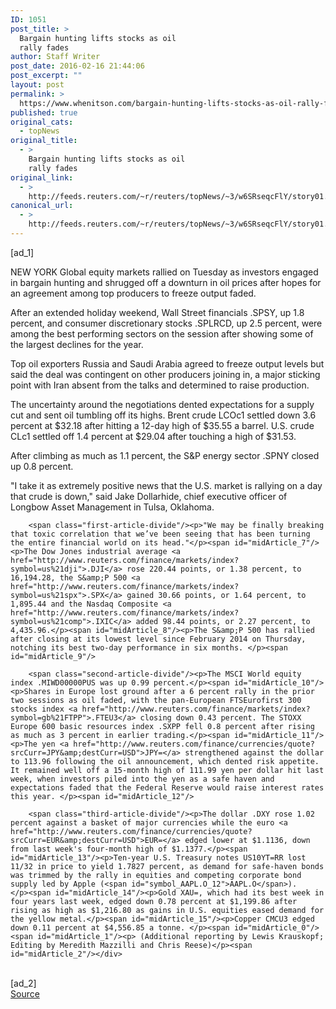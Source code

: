 ```yaml
---
ID: 1051
post_title: >
  Bargain hunting lifts stocks as oil
  rally fades
author: Staff Writer
post_date: 2016-02-16 21:44:06
post_excerpt: ""
layout: post
permalink: >
  https://www.whenitson.com/bargain-hunting-lifts-stocks-as-oil-rally-fades/
published: true
original_cats:
  - topNews
original_title:
  - >
    Bargain hunting lifts stocks as oil
    rally fades
original_link:
  - >
    http://feeds.reuters.com/~r/reuters/topNews/~3/w6SRseqcFlY/story01.htm
canonical_url:
  - >
    http://feeds.reuters.com/~r/reuters/topNews/~3/w6SRseqcFlY/story01.htm
---
```

 [ad_1]
<br><div id="articleText">
<span id="midArticle_start"/>

<span id="midArticle_0"/><span class="focusParagraph" readability="4"><p><span class="articleLocation">NEW YORK</span> Global equity markets rallied on Tuesday as investors engaged in bargain hunting and shrugged off a downturn in oil prices after hopes for an agreement among top producers to freeze output faded.  </p></span><span id="midArticle_1"/><p>After an extended holiday weekend, Wall Street financials .SPSY, up 1.8 percent, and consumer discretionary stocks .SPLRCD, up 2.5 percent, were among the best performing sectors on the session after showing some of the largest declines for the year. </p><span id="midArticle_2"/><p>Top oil exporters Russia and Saudi Arabia agreed to freeze output levels but said the deal was contingent on other producers joining in, a major sticking point with Iran absent from the talks and determined to raise production.</p><span id="midArticle_3"/><p>The uncertainty around the negotiations dented expectations for a supply cut and sent oil tumbling off its highs. Brent crude LCOc1 settled down 3.6 percent at $32.18 after hitting a 12-day high of $35.55 a barrel. U.S. crude CLc1 settled off 1.4 percent at $29.04 after touching a high of $31.53.</p><span id="midArticle_4"/><p>After climbing as much as 1.1 percent, the S&amp;P energy sector .SPNY closed up 0.8 percent. </p><span id="midArticle_5"/><p>"I take it as extremely positive news that the U.S. market is rallying on a day that crude is down," said Jake Dollarhide, chief executive officer of Longbow Asset Management in Tulsa, Oklahoma. </p><span id="midArticle_6"/>
        
        <span class="first-article-divide"/><p>"We may be finally breaking that toxic correlation that we’ve been seeing that has been turning the entire financial world on its head."</p><span id="midArticle_7"/><p>The Dow Jones industrial average <a href="http://www.reuters.com/finance/markets/index?symbol=us%21dji">.DJI</a> rose 220.44 points, or 1.38 percent, to 16,194.28, the S&amp;P 500 <a href="http://www.reuters.com/finance/markets/index?symbol=us%21spx">.SPX</a> gained 30.66 points, or 1.64 percent, to 1,895.44 and the Nasdaq Composite <a href="http://www.reuters.com/finance/markets/index?symbol=us%21comp">.IXIC</a> added 98.44 points, or 2.27 percent, to 4,435.96.</p><span id="midArticle_8"/><p>The S&amp;P 500 has rallied after closing at its lowest level since February 2014 on Thursday, notching its best two-day performance in six months. </p><span id="midArticle_9"/>
        
        <span class="second-article-divide"/><p>The MSCI World equity index .MIWD00000PUS was up 0.99 percent.</p><span id="midArticle_10"/><p>Shares in Europe lost ground after a 6 percent rally in the prior two sessions as oil faded, with the pan-European FTSEurofirst 300 stocks index <a href="http://www.reuters.com/finance/markets/index?symbol=gb%21FTPP">.FTEU3</a> closing down 0.43 percent. The STOXX Europe 600 basic resources index .SXPP fell 0.8 percent after rising as much as 3 percent in earlier trading.</p><span id="midArticle_11"/><p>The yen <a href="http://www.reuters.com/finance/currencies/quote?srcCurr=JPY&amp;destCurr=USD">JPY=</a> strengthened against the dollar to 113.96 following the oil announcement, which dented risk appetite. It remained well off a 15-month high of 111.99 yen per dollar hit last week, when investors piled into the yen as a safe haven and expectations faded that the Federal Reserve would raise interest rates this year. </p><span id="midArticle_12"/>
        
        <span class="third-article-divide"/><p>The dollar .DXY rose 1.02 percent against a basket of major currencies while the euro <a href="http://www.reuters.com/finance/currencies/quote?srcCurr=EUR&amp;destCurr=USD">EUR=</a> edged lower at $1.1136, down from last week's four-month high of $1.1377.</p><span id="midArticle_13"/><p>Ten-year U.S. Treasury notes US10YT=RR lost 11/32 in price to yield 1.7827 percent, as demand for safe-haven bonds was trimmed by the rally in equities and competing corporate bond supply led by Apple (<span id="symbol_AAPL.O_12">AAPL.O</span>).       </p><span id="midArticle_14"/><p>Gold XAU=, which had its best week in four years last week, edged down 0.78 percent at $1,199.86 after rising as high as $1,216.80 as gains in U.S. equities eased demand for the yellow metal.</p><span id="midArticle_15"/><p>Copper CMCU3 edged down 0.11 percent at $4,556.85 a tonne. </p><span id="midArticle_0"/><span id="midArticle_1"/><p> (Additional reporting by Lewis Krauskopf; Editing by Meredith Mazzilli and Chris Reese)</p><span id="midArticle_2"/></div>
<br>[ad_2]
<br><a href="http://feeds.reuters.com/~r/reuters/topNews/~3/w6SRseqcFlY/story01.htm">Source </a>